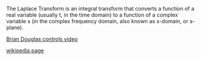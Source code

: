 The Laplace Transform is an integral transform that converts a function of a real variable (usually t, in the time domain) to a function of a complex variable s (in the complex frequency domain, also known as s-domain, or s-plane).



[Brian Douglas controls video](https://youtu.be/ZGPtPkTft8g)

[wikipedia page](https://en.wikipedia.org/wiki/Laplace_transform)